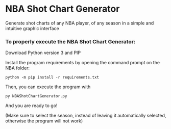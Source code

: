 # NBA Shot Chart Generator
Generate shot charts of any NBA player, of any season in a simple and intuitive graphic interface

### To properly execute the NBA Shot Chart Generator:

Download Python version 3 and PIP

Install the program requirements by opening the command prompt on the NBA folder:
```
python -m pip install -r requirements.txt
```
Then, you can execute the program with
```
py NBAShotChartGenerator.py
```
And you are ready to go! 


(Make sure to select the season, instead of leaving it automatically selected, otherwise the program will not work)
